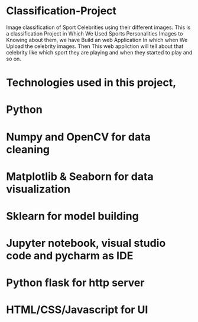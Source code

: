 # Classification-Project
Image classification of Sport Celebrities using their different images.
This is a classification Project in Which We Used Sports Personalities Images to Knowing about them, we have Build an web Application In which when We Upload the celebrity images.
Then This web appliction will tell about that celebrity like which sport they are playing and when they started to play and so on.
# Technologies used in this project,

# Python
# Numpy and OpenCV for data cleaning
# Matplotlib & Seaborn for data visualization
# Sklearn for model building
# Jupyter notebook, visual studio code and pycharm as IDE
# Python flask for http server
# HTML/CSS/Javascript for UI

